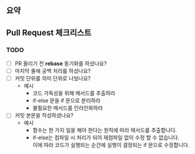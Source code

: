 ## 요약
<!--해당 PR에 대한 설명 혹은 이미지, 링크 등을 넣어주세요. -->

## Pull Request 체크리스트

### TODO
- [ ] PR 올리기 전 **rebase** 동기화를 하셨나요?
- [ ] 마지막 줄에 공백 처리를 하셨나요?
- [ ] 커밋 단위를 의미 단위로 나눴나요?
  - 예시
    - 코드 가독성을 위해 메서드를 추출하라
    - if-else 문을 if 문으로 분리하라
    - 불필요한 메서드를 인라인화하라
- [ ] 커밋 본문을 작성하셨나요?
  - 예시
    - 함수는 한 가지 일을 해야 한다는 원칙에 따라 메서드를 추출합니다.
    - if-else는 컴파일 시 처리가 되어 재컴파일 없이 수정 할 수 없습니다.  
      이에 따라 코드가 실행되는 순간에 실행이 결정되는 if 문으로 수정합니다.
